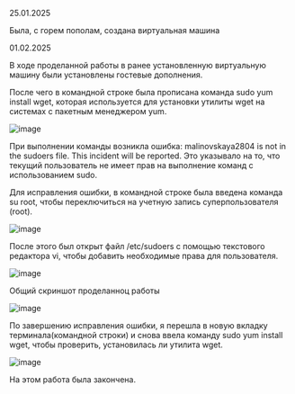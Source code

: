 25.01.2025

Была, с горем пополам, создана виртуальная машина



01.02.2025

В ходе проделанной работы в ранее установленную виртуальную машину были установлены гостевые дополнения.

После чего в командной строке была прописана команда sudo yum install wget, которая используется для установки утилиты wget на системах с пакетным менеджером yum.

![image](https://github.com/user-attachments/assets/26bac54d-9511-4027-a77c-67b359345ea7)

При выполнении команды возникла ошибка: malinovskaya2804 is not in the sudoers file. This incident will be reported. 
Это указывало на то, что текущий пользователь не имеет прав на выполнение команд с использованием sudo.

Для исправления ошибки, в командной строке была введена команда su root, чтобы переключиться на учетную запись суперпользователя (root).

![image](https://github.com/user-attachments/assets/fa7e5471-e487-4a2e-b411-17c2270cdd96)


После этого был открыт файл /etc/sudoers с помощью текстового редактора vi, чтобы добавить необходимые права для пользователя.

![image](https://github.com/user-attachments/assets/0130a850-cbef-4f7e-b35b-37ad44089f35)

Общий скриншот проделанноц работы

![image](https://github.com/user-attachments/assets/2bec009a-aaaa-4bbc-8159-25341c10592e)


По завершению исправления ошибки, я перешла в новую вкладку терминала(командной строки) и снова ввела команду sudo yum install wget, чтобы проверить, установилась ли утилита wget.

![image](https://github.com/user-attachments/assets/4838c017-55b9-4f08-9dbe-db20e66dd1ee)


На этом работа была закончена.

